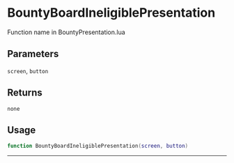 # BountyBoardIneligiblePresentation
Function name in BountyPresentation.lua
## Parameters
`screen`, `button`
## Returns
`none`
## Usage
```lua
function BountyBoardIneligiblePresentation(screen, button)
```
---

